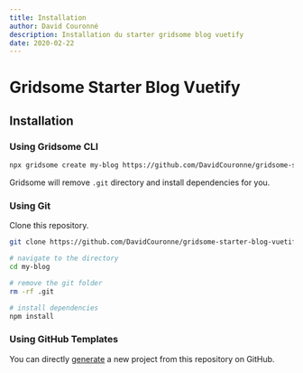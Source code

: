 ```yaml
---
title: Installation
author: David Couronné
description: Installation du starter gridsome blog vuetify
date: 2020-02-22
---
```


# Gridsome Starter Blog Vuetify

## Installation

### Using Gridsome CLI

```sh
npx gridsome create my-blog https://github.com/DavidCouronne/gridsome-starter-blog-vuetify.git
```

Gridsome will remove `.git` directory and install dependencies for you.

### Using Git

Clone this repository.

```sh
git clone https://github.com/DavidCouronne/gridsome-starter-blog-vuetify.git my-blog

# navigate to the directory
cd my-blog

# remove the git folder
rm -rf .git

# install dependencies
npm install
```

### Using GitHub Templates

You can directly [generate](https://github.com/DavidCouronne/gridsome-starter-blog-vuetify/generate) a new project from this repository on GitHub.

